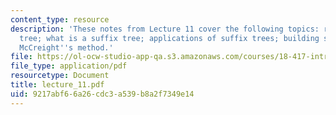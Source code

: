 ```yaml
---
content_type: resource
description: 'These notes from Lecture 11 cover the following topics: review; keyword
  tree; what is a suffix tree; applications of suffix trees; building suffix trees;
  McCreight''s method.'
file: https://ol-ocw-studio-app-qa.s3.amazonaws.com/courses/18-417-introduction-to-computational-molecular-biology-fall-2004/9217abf66a26cdc3a539b8a2f7349e14_lecture_11.pdf
file_type: application/pdf
resourcetype: Document
title: lecture_11.pdf
uid: 9217abf6-6a26-cdc3-a539-b8a2f7349e14
---
```

